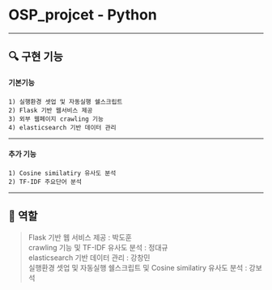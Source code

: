 # OSP_projcet - Python

---

## :mag: 구현 기능
#### 기본기능

```
1) 실행환경 셋업 및 자동실행 쉘스크립트
2) Flask 기반 웹서비스 제공
3) 외부 웹페이지 crawling 기능
4) elasticsearch 기반 데이터 관리
```
---
#### 추가 기능

```추가 기능
1) Cosine similatiry 유사도 분석
2) TF-IDF 주요단어 분석
```
---

## :memo: 역할
> Flask 기반 웹 서비스 제공 : 박도훈  
> crawling 기능 및 TF-IDF 유사도 분석 : 정대규  
> elasticsearch 기반 데이터 관리 : 강창민  
> 실행환경 셋업 및 자동실행 쉘스크립트 및 Cosine similatiry 유사도 분석 : 강보석  
